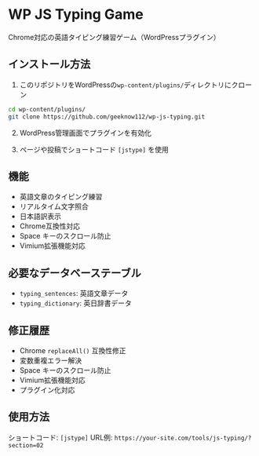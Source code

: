 # WP JS Typing Game

Chrome対応の英語タイピング練習ゲーム（WordPressプラグイン）

## インストール方法

1. このリポジトリをWordPressの`wp-content/plugins/`ディレクトリにクローン
```bash
cd wp-content/plugins/
git clone https://github.com/geeknow112/wp-js-typing.git
```

2. WordPress管理画面でプラグインを有効化

3. ページや投稿でショートコード `[jstype]` を使用

## 機能
- 英語文章のタイピング練習
- リアルタイム文字照合
- 日本語訳表示
- Chrome互換性対応
- Space キーのスクロール防止
- Vimium拡張機能対応

## 必要なデータベーステーブル
- `typing_sentences`: 英語文章データ
- `typing_dictionary`: 英日辞書データ

## 修正履歴
- Chrome `replaceAll()` 互換性修正
- 変数重複エラー解決
- Space キーのスクロール防止
- Vimium拡張機能対応
- プラグイン化対応

## 使用方法
ショートコード: `[jstype]`
URL例: `https://your-site.com/tools/js-typing/?section=02`
